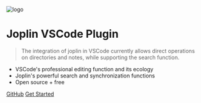 <!-- 封面 -->

![logo](https://raw.githubusercontent.com/rxliuli/joplin-vscode-plugin/master/resources/icon.png)

# Joplin VSCode Plugin

> The integration of joplin in VSCode currently allows direct operations on directories and notes, while supporting the search function.

- VSCode's professional editing function and its ecology
- Joplin's powerful search and synchronization functions
- Open source + free

[GitHub](https://github.com/rxliuli/joplin-vscode-plugin)
[Get Started](_navbar/get-started/quick-start.md)

<!-- 背景图片 -->

